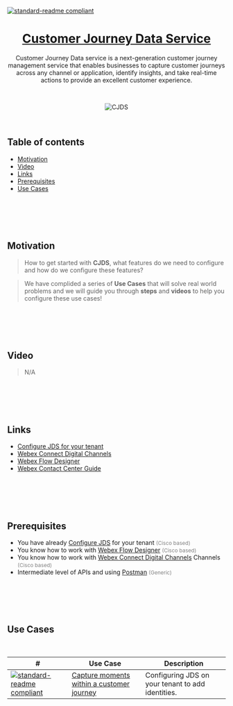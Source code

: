 [![standard-readme compliant](https://img.shields.io/badge/Cisco-WebexCC:_CJDS-brightgreen.svg?style=flat-square)](https://github.com/nikogr3/CJDS-Use-Cases)

<h1 align="center"> <a href="https://app.vidcast.io/share/embed/a21c521b-90c2-4024-8d8c-9489b21670a3" >Customer Journey Data Service </a> </h1>

<div align="center" >
  <p>Customer Journey Data service is a next-generation customer journey management service that enables businesses to capture customer journeys across any channel or application, identify insights, and take real-time actions to provide an excellent customer experience.</p>
</div>

<br>

<p align="center"> 
  <img src="./images/devices-meeting-error-320-cobalt-lime.svg" alt="CJDS" >
</p>

<br>

<h2> Table of contents </h2>

- [Motivation](#motivation)
- [Video](#vidCast)
- [Links](#links)
- [Prerequisites](#prerequisites)
- [Use Cases](#uc)

<br>
<br>
<br>
<br>

<h2>Motivation <a id="motivation"></a></h2>

> How to get started with **CJDS**, what features do we need to configure and how do we configure these features?

> We have complided a series of **Use Cases** that will solve real world problems and we will guide you through **steps** and **videos** to help you configure these use cases!

<br>
<br>
<br>
<br>

<h2>Video <a id="vidCast"></a></h2>

> N/A

<br>
<br>
<br>
<br>

<h2>Links <a id="links"></a></h2>

- [Configure JDS for your tenant](https://developer.webex-cx.com/documentation/guides/journey---getting-started)
- [Webex Connect Digital Channels](https://help.imiconnect.io/)
- [Webex Flow Designer](https://www.cisco.com/c/en/us/td/docs/voice_ip_comm/cust_contact/contact_center/webexcc/SetupandAdministrationGuide_2/b_mp-release-2/wcc-flow-designer.html)
- [Webex Contact Center Guide](https://www.cisco.com/c/en/us/td/docs/voice_ip_comm/cust_contact/contact_center/webexcc/SetupandAdministrationGuide_2/b_mp-release-2.html)

<br>
<br>
<br>
<br>

<h2>Prerequisites <a id="prerequisites"></a></h2>

- You have already [Configure JDS](https://developer.webex-cx.com/documentation/guides/journey---getting-started) for your tenant <span style="font-size:12px;color:gray"> (Cisco based)</span>
- You know how to work with [Webex Flow Designer](https://www.cisco.com/c/en/us/td/docs/voice_ip_comm/cust_contact/contact_center/webexcc/SetupandAdministrationGuide_2/b_mp-release-2/wcc-flow-designer.html) <span style="font-size:12px;color:gray"> (Cisco based)</span>
- You know how to work with [Webex Connect Digital Channels](https://help.imiconnect.io/)
  Channels <span style="font-size:12px; color:gray"> (Cisco based)</span>
- Intermediate level of APIs and using [Postman](https://learning.postman.com/docs/introduction/overview/) <span style="font-size:12px;color:gray"> (Generic)</span>
</div>

<br>
<br>
<br>
<br>

<h2>Use Cases <a id="uc"></a></h2>

<br>

| #                                                                                                                                          | Use Case                                                    | Description                                       |
| ------------------------------------------------------------------------------------------------------------------------------------------ | ----------------------------------------------------------- | ------------------------------------------------- |
| [![standard-readme compliant](https://img.shields.io/badge/CJDS-01-blue.svg?style=flat-square)](https://github.com/nikogr3/CJDS-Use-Cases) | [Capture moments within a customer journey](www.google.com) | Configuring JDS on your tenant to add identities. |
